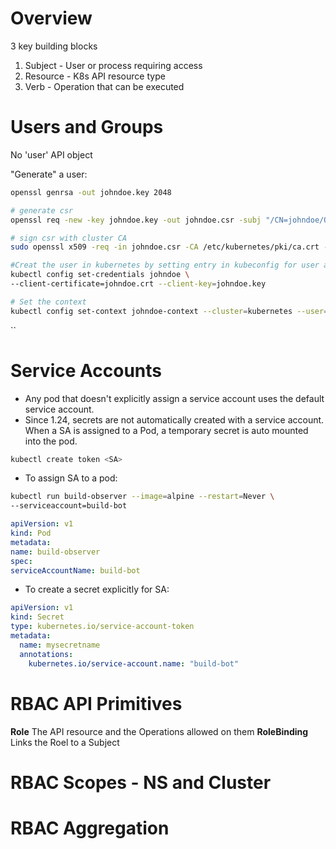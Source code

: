 # Overview
3 key building blocks
1. Subject - User or process requiring access
2. Resource - K8s API resource type
3. Verb - Operation that can be executed

# Users and Groups
No 'user' API object

"Generate" a user:
``` bash
openssl genrsa -out johndoe.key 2048

# generate csr
openssl req -new -key johndoe.key -out johndoe.csr -subj "/CN=johndoe/O=cka-study-guide"

# sign csr with cluster CA
sudo openssl x509 -req -in johndoe.csr -CA /etc/kubernetes/pki/ca.crt -CAkey /etc/kubernetes/pki/ca.key -CAcreateserial -out johndoe.crt -days 364

#Creat the user in kubernetes by setting entry in kubeconfig for user and pint to CRT and key file
kubectl config set-credentials johndoe \
--client-certificate=johndoe.crt --client-key=johndoe.key

# Set the context
kubectl config set-context johndoe-context --cluster=kubernetes --user=johndoe
```
``

# Service Accounts
- Any pod that doesn't explicitly assign a service account uses the default service account.
- Since 1.24, secrets are not automatically created with a service account. When a SA is assigned to a Pod, a temporary secret is auto mounted into the pod.
```bash
kubectl create token <SA>
```

- To assign SA to a pod:
``` bash
kubectl run build-observer --image=alpine --restart=Never \
--serviceaccount=build-bot
```

```yaml
apiVersion: v1
kind: Pod
metadata:
name: build-observer
spec:
serviceAccountName: build-bot
```

- To create a secret explicitly for SA:
```yaml
apiVersion: v1
kind: Secret
type: kubernetes.io/service-account-token
metadata:
  name: mysecretname
  annotations:
    kubernetes.io/service-account.name: "build-bot"
```
# RBAC API Primitives
**Role**
The API resource and the Operations allowed on them
**RoleBinding**
Links the Roel to a Subject




# RBAC Scopes - NS and Cluster


# RBAC Aggregation